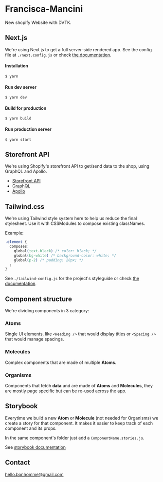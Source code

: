 # Francisca-Mancini
New shopify Website with DVTK.

## Next.js
We're using Next.js to get a full server-side rendered app.
See the config file at `./next.config.js` or check [the documentation](https://nextjs.org/docs).

#### Installation
`$ yarn`

#### Run dev server
`$ yarn dev`

#### Build for production
`$ yarn build`

#### Run production server
`$ yarn start`

## Storefront API
We're using Shopify's storefront API to get/send data to the shop, using GraphQL and Apollo.

- [Storefront API](https://help.shopify.com/api/custom-storefronts/storefront-api/reference)
- [GraphQL](http://graphql.org/learn/)
- [Apollo](https://www.apollographql.com/docs/)

## Tailwind.css
We're using Tailwind style system here to help us reduce the final stylesheet. Use it with CSSModules to compose existing classNames.

Example:
```css
.element {
  composes:
    global(text-black) /* color: black; */
    global(bg-white) /* background-color: white; */
    global(p-2) /* padding: 20px; */
  ;
}
```

See `./tailwind-config.js` for the project's styleguide or check [the documentation](https://tailwindcss.com/docs).

## Component structure
We're dividing components in 3 category:

### Atoms
Single UI elements, like `<Heading />` that would display titles or `<Spacing />` that would manage spacings.

### Molecules
Complex components that are made of multiple **Atoms**.

### Organisms
Components that fetch **data** and are made of **Atoms** and **Molecules**, they are mostly page specific but can be re-used across the app.

## Storybook
Everytime we build a new **Atom** or **Molecule** (not needed for Organisms) we create a story for that component. It makes it easier to keep track of each component and its props.

In the same component's folder just add a `ComponentName.stories.js`.

See [storybook documentation](https://storybook.js.org/basics/introduction/)

## Contact
hello.bonhomme@gmail.com
